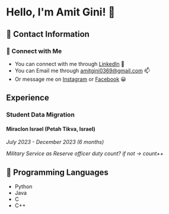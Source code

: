 # Hello, I'm Amit Gini! 👋

## 📩 Contact Information
### 🔗 Connect with Me
- You can connect with me through [LinkedIn](https://www.linkedin.com/in/amitgini/) 🤝
- You can Email me through amitgini0369@gmail.com 📫
- Or message me on [Instagram](https://www.instagram.com/amit.gini/) or [Facebook](https://www.facebook.com/amit.gini1/) 😀

## Experience
### Student Data Migration
#### Miraclon Israel (Petah Tikva, Israel)  
*July 2023 - December 2023 (6 months)*

*Military Service as Reserve officer duty count? if not -> count++*

## 🐍 Programming Languages
- Python
- Java
- C
- C++

